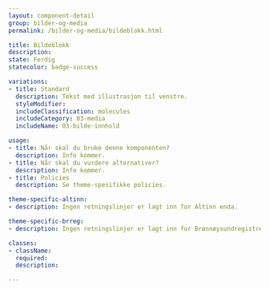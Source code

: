 ```yaml
---
layout: component-detail
group: bilder-og-media
permalink: /bilder-og-media/bildeblokk.html

title: Bildeblokk
description:
state: Ferdig
statecolor: badge-success

variations:
- title: Standard
  description: Tekst med illustrasjon til venstre.
  styleModifier:
  includeClassification: molecules
  includeCategory: 03-media
  includeName: 03-bilde-innhold

usage:
- title: Når skal du bruke denne komponenten?
  description: Info kommer.
- title: Når skal du vurdere alternativer?
  description: Info kommer.
- title: Policies
  description: Se theme-spesifikke policies.

theme-specific-altinn:
- description: Ingen retningslinjer er lagt inn for Altinn enda.

theme-specific-brreg:
- description: Ingen retningslinjer er lagt inn for Brønnøysundregistrene enda.

classes:
- className:
  required:
  description:

---
```

